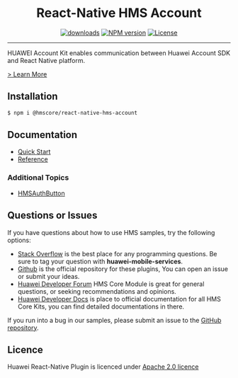 <p align="center">
  <h1 align="center">React-Native HMS Account</h1>
</p>


<p align="center">
  <a href="https://www.npmjs.com/package/@hmscore/react-native-hms-account"><img src="https://img.shields.io/npm/dm/@hmscore/react-native-hms-account?color=%23007EC6&style=for-the-badge" alt="downloads"></a>
  <a href="https://www.npmjs.com/package/@hmscore/react-native-hms-account"><img src="https://img.shields.io/npm/v/@hmscore/react-native-hms-account?color=%23ed2a1c&style=for-the-badge" alt="NPM version"></a>
  <a href="./LICENCE"><img src="https://img.shields.io/npm/l/@hmscore/react-native-hms-account.svg?color=%3bcc62&style=for-the-badge" alt="License"></a>
</p>

----

HUAWEI Account Kit enables communication between Huawei Account SDK and React Native platform. 

[> Learn More](https://developer.huawei.com/consumer/en/doc/development/HMS-Plugin-Guides/introduction-0000001051086206?ha_source=hms1)

## Installation

```bash
$ npm i @hmscore/react-native-hms-account
```

## Documentation

- [Quick Start](https://developer.huawei.com/consumer/en/doc/development/HMS-Plugin-Guides/preparing-the-development-environment-0000001050766307?ha_source=hms1)
- [Reference](https://developer.huawei.com/consumer/en/doc/development/HMS-Plugin-References/overview-0000001051087380?ha_source=hms1)

### Additional Topics

- [HMSAuthButton](https://developer.huawei.com/consumer/en/doc/development/HMS-Plugin-Guides/huawei-id-auth-button-0000001051087180?ha_source=hms1) 

## Questions or Issues

If you have questions about how to use HMS samples, try the following options:
- [Stack Overflow](https://stackoverflow.com/questions/tagged/huawei-mobile-services) is the best place for any programming questions. Be sure to tag your question with **huawei-mobile-services**.
- [Github](https://github.com/HMS-Core/hms-react-native-plugin) is the official repository for these plugins, You can open an issue or submit your ideas.
- [Huawei Developer Forum](https://forums.developer.huawei.com/forumPortal/en/home?fid=0101187876626530001&ha_source=hms1) HMS Core Module is great for general questions, or seeking recommendations and opinions.
- [Huawei Developer Docs](https://developer.huawei.com/consumer/en/doc/overview/HMS-Core-Plugin?ha_source=hms1) is place to official documentation for all HMS Core Kits, you can find detailed documentations in there.

If you run into a bug in our samples, please submit an issue to the [GitHub repository](https://github.com/HMS-Core/hms-react-native-plugin).

## Licence

Huawei React-Native Plugin is licenced under [Apache 2.0 licence](LICENCE)
